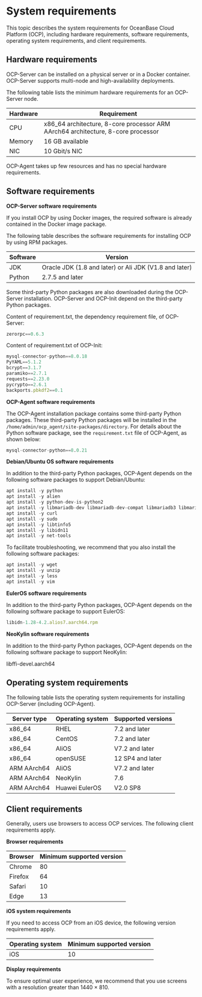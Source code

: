 System requirements
========================================

This topic describes the system requirements for OceanBase Cloud Platform (OCP), including hardware requirements, software requirements, operating system requirements, and client requirements.

**Hardware requirements**
----------------------------------------------

OCP-Server can be installed on a physical server or in a Docker container. OCP-Server supports multi-node and high-availability deployments.

The following table lists the minimum hardware requirements for an OCP-Server node.

| **Hardware** |                                         **Requirement**                                          |
|--------------|--------------------------------------------------------------------------------------------------|
| CPU          | x86_64 architecture, 8-core processor ARM AArch64 architecture, 8-core processor |
| Memory       | 16 GB available                                                                                  |
| NIC          | 10 Gbit/s NIC                                                                                    |

OCP-Agent takes up few resources and has no special hardware requirements.

**Software requirements**
----------------------------------------------

**OCP-Server software requirements**

If you install OCP by using Docker images, the required software is already contained in the Docker image package.

The following table describes the software requirements for installing OCP by using RPM packages.

| **Software** |                      **Version**                       |
|--------------|--------------------------------------------------------|
| JDK          | Oracle JDK (1.8 and later) or Ali JDK (V1.8 and later) |
| Python       | 2.7.5 and later                                        |

Some third-party Python packages are also downloaded during the OCP-Server installation. OCP-Server and OCP-Init depend on the third-party Python packages.

Content of requirement.txt, the dependency requirement file, of OCP-Server:

```javascript
zerorpc==0.6.3
```

Content of requirement.txt of OCP-Init:

```javascript
mysql-connector-python==8.0.18 
PyYAML==5.1.2 
bcrypt==3.1.7 
paramiko==2.7.1 
requests==2.23.0 
pycrypto==2.6.1 
backports.pbkdf2==0.1
```

**OCP-Agent software requirements**

The OCP-Agent installation package contains some third-party Python packages. These third-party Python packages will be installed in the `/home/admin/ocp_agent/site-packages/directory`. For details about the Python software package, see the `requirement.txt` file of OCP-Agent, as shown below:

```sql
mysql-connector-python==8.0.21
```

**Debian/Ubuntu OS software requirements**

In addition to the third-party Python packages, OCP-Agent depends on the following software packages to support Debian/Ubuntu:

```javascript
apt install -y python
apt install -y alien
apt install -y python-dev-is-python2
apt install -y libmariadb-dev libmariadb-dev-compat libmariadb3 libmariadbclient-dev mariadb-client mariadb-common
apt install -y curl
apt install -y sudo
apt install -y libtinfo5
apt install -y libidn11
apt install -y net-tools
```

To facilitate troubleshooting, we recommend that you also install the following software packages:

```javascript
apt install -y wget
apt install -y unzip
apt install -y less
apt install -y vim
```

**EulerOS software requirements**

In addition to the third-party Python packages, OCP-Agent depends on the following software package to support EulerOS:

```javascript
libidn-1.28-4.2.alios7.aarch64.rpm
```

**NeoKylin software requirements**

In addition to the third-party Python packages, OCP-Agent depends on the following software package to support NeoKylin:

libffi-devel.aarch64

**Operating system requirements**
------------------------------------------------------

The following table lists the operating system requirements for installing OCP-Server (including OCP-Agent).

| **Server type** | **Operating system** | **Supported versions** |
|-----------------|----------------------|------------------------|
| x86_64          | RHEL                 | 7.2 and later          |
| x86_64          | CentOS               | 7.2 and later          |
| x86_64          | AliOS                | V7.2 and later         |
| x86_64          | openSUSE             | 12 SP4 and later       |
| ARM AArch64     | AliOS                | V7.2 and later         |
| ARM AArch64     | NeoKylin             | 7.6                    |
| ARM AArch64     | Huawei EulerOS       | V2.0 SP8               |

**Client requirements**
--------------------------------------------

Generally, users use browsers to access OCP services. The following client requirements apply.

**Browser requirements**

| **Browser** | **Minimum supported version** |
|-------------|-------------------------------|
| Chrome      | 80                            |
| Firefox     | 64                            |
| Safari      | 10                            |
| Edge        | 13                            |

**iOS system requirements**

If you need to access OCP from an iOS device, the following version requirements apply.

| **Operating system** | **Minimum supported version** |
|----------------------|-------------------------------|
| iOS                  | 10                            |

**Display requirements**

To ensure optimal user experience, we recommend that you use screens with a resolution greater than 1440 × 810.
